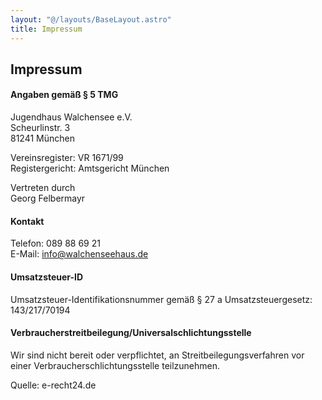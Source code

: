```yaml
---
layout: "@/layouts/BaseLayout.astro"
title: Impressum
---
```


## Impressum

#### Angaben gemäß § 5 TMG

Jugendhaus Walchensee e.V.\
Scheurlinstr. 3\
81241 München

Vereinsregister: VR 1671/99\
Registergericht: Amtsgericht München

Vertreten durch\
Georg Felbermayr

#### Kontakt

Telefon: 089 88 69 21\
E-Mail: info@walchenseehaus.de

#### Umsatzsteuer-ID

Umsatzsteuer-Identifikationsnummer gemäß § 27 a Umsatzsteuergesetz:
143/217/70194

#### Verbraucherstreitbeilegung/Universalschlichtungsstelle

Wir sind nicht bereit oder verpflichtet, an Streitbeilegungsverfahren vor einer Verbraucherschlichtungsstelle teilzunehmen.

Quelle: e-recht24.de
